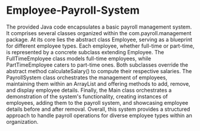 # Employee-Payroll-System
The provided Java code encapsulates a basic payroll management system. It comprises several classes organized within the com.payroll.management package. At its core lies the abstract class Employee, serving as a blueprint for different employee types. Each employee, whether full-time or part-time, is represented by a concrete subclass extending Employee. The FullTimeEmployee class models full-time employees, while PartTimeEmployee caters to part-time ones. Both subclasses override the abstract method calculateSalary() to compute their respective salaries. The PayrollSystem class orchestrates the management of employees, maintaining them within an ArrayList and offering methods to add, remove, and display employee details. Finally, the Main class orchestrates a demonstration of the system's functionality, creating instances of employees, adding them to the payroll system, and showcasing employee details before and after removal. Overall, this system provides a structured approach to handle payroll operations for diverse employee types within an organization.
